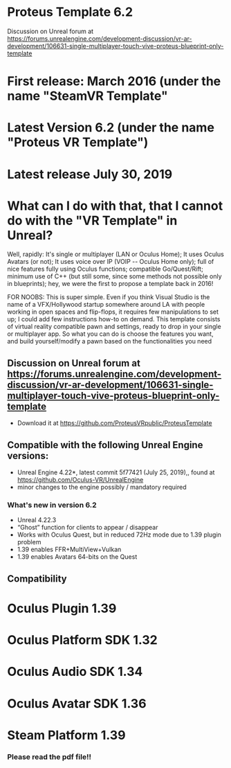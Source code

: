 # **Proteus Template 6.2**

Discussion on Unreal forum at https://forums.unrealengine.com/development-discussion/vr-ar-development/106631-single-multiplayer-touch-vive-proteus-blueprint-only-template

# First release: March 2016 (under the name "SteamVR Template"
# Latest Version 6.2 (under the name "Proteus VR Template")
# Latest release July 30, 2019

# What can I do with that, that I cannot do with the "VR Template" in Unreal?
Well, rapidly: It's single or multiplayer (LAN or Oculus Home); It uses Oculus Avatars (or not); It uses voice over IP (VOIP  -- Oculus Home only); full of nice features fully using Oculus functions; compatible Go/Quest/Rift; minimum use of C++ (but still some, since some methods not possible only in blueprints); hey, we were the first to propose a template back in 2016!

FOR NOOBS: This is super simple. Even if you think Visual Studio is the name of a VFX/Hollywood startup somewhere around LA with people working in open spaces and flip-flops, it requires few manipulations to set up; I could add few instructions how-to on demand.
This template consists of virtual reality compatible pawn and settings, ready to drop in your single or multiplayer app. So what you can do is choose the features you want, and build yourself/modify a pawn based on the functionalities you need

## Discussion on Unreal forum at https://forums.unrealengine.com/development-discussion/vr-ar-development/106631-single-multiplayer-touch-vive-proteus-blueprint-only-template   
* Download it at https://github.com/ProteusVRpublic/ProteusTemplate 

## Compatible with the following Unreal Engine versions:
* Unreal Engine 4.22*, latest commit 5f77421 (July 25, 2019),, found at https://github.com/Oculus-VR/UnrealEngine 
* minor changes to the engine possibly / mandatory required


### What's new in version 6.2
* Unreal 4.22.3
* “Ghost” function for clients to appear / disappear
* Works with Oculus Quest, but in reduced 72Hz mode due to 1.39 plugin problem
* 1.39 enables FFR+MultiView+Vulkan
* 1.39 enables Avatars 64-bits on the Quest




## Compatibility
# Oculus Plugin 1.39
# Oculus Platform SDK 1.32
# Oculus Audio SDK 1.34
# Oculus Avatar SDK 1.36
# Steam Platform 1.39



### **Please read the pdf file!!**